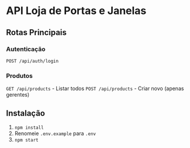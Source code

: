 # API Loja de Portas e Janelas

## Rotas Principais

### Autenticação
`POST /api/auth/login`

### Produtos
`GET /api/products` - Listar todos
`POST /api/products` - Criar novo (apenas gerentes)

## Instalação
1. `npm install`
2. Renomeie `.env.example` para `.env`
3. `npm start`